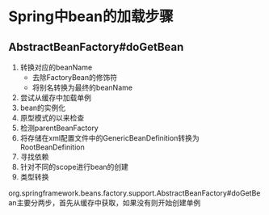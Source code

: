 # Spring中bean的加载步骤

## AbstractBeanFactory#doGetBean

1. 转换对应的beanName
   - 去除FactoryBean的修饰符
   - 将别名转换为最终的beanName
2. 尝试从缓存中加载单例
3. bean的实例化
4. 原型模式的以来检查
5. 检测parentBeanFactory
6. 将存储在xml配置文件中的GenericBeanDefinition转换为RootBeanDefinition
7. 寻找依赖
8. 针对不同的scope进行bean的创建
9. 类型转换

org.springframework.beans.factory.support.AbstractBeanFactory#doGetBean主要分两步，首先从缓存中获取，如果没有则开始创建单例